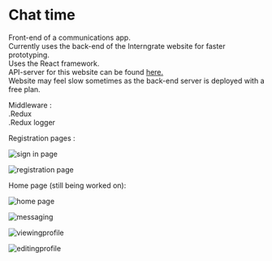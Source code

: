 # Chat time    

    
Front-end of a communications app.    
Currently uses the back-end of the Interngrate website for faster prototyping.        
Uses the React framework.    
API-server for this website can be found [here.](https://github.com/lincolnChoy/Chat-Time-API)    
Website may feel slow sometimes as the back-end server is deployed with a free plan.    

Middleware :    
.Redux    
.Redux logger     

Registration pages :     

![sign in page](http://puu.sh/BG7mU/94e42315d2.jpg)    
    

![registration page](http://puu.sh/BG7ny/8bd1aa4870.jpg)    
    
Home page (still being worked on):    
    
![home page](https://puu.sh/BJSMF/93bd7e811c.jpg)          
    
![messaging](https://puu.sh/BJSIe/ed4c3f3852.jpg)       

![viewingprofile](https://puu.sh/BJSL1/37b7ec8d05.jpg)
   
![editingprofile](https://puu.sh/BJSNG/4568b232d9.jpg)    




